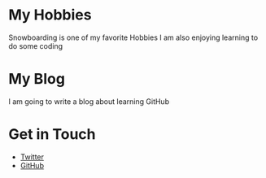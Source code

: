# My Hobbies
Snowboarding is one of my favorite Hobbies
I am also enjoying learning to do some coding

# My Blog
I am going to write a blog about learning GitHub

# Get in Touch
<ul>
<li><a href="https://twitter.com/{{ site.twitter_username }}">Twitter</a></li>
<li><a href="https://github.com/{{ site.github_username }}">GitHub</a></li>
</ul>
